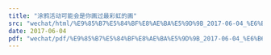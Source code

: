 ```yaml
---
title: "涂鸦活动可能会是你画过最彩虹的画"
src: "wechat/html/%E9%85%B7%E5%84%BF%E8%AE%BA%E5%9D%9B_2017-06-04_%E6%B6%82%E9%B8%A6%E6%B4%BB%E5%8A%A8%E5%8F%AF%E8%83%BD%E4%BC%9A%E6%98%AF%E4%BD%A0%E7%94%BB%E8%BF%87%E6%9C%80%E5%BD%A9%E8%99%B9%E7%9A%84%E7%94%BB.html"
date: 2017-06-04
pdf: "wechat/pdf/%E9%85%B7%E5%84%BF%E8%AE%BA%E5%9D%9B_2017-06-04_%E6%B6%82%E9%B8%A6%E6%B4%BB%E5%8A%A8%E5%8F%AF%E8%83%BD%E4%BC%9A%E6%98%AF%E4%BD%A0%E7%94%BB%E8%BF%87%E6%9C%80%E5%BD%A9%E8%99%B9%E7%9A%84%E7%94%BB.pdf"
---
```

